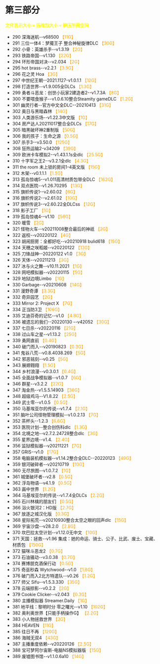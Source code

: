 # 第三部分
#### <font color=yellow>文件显示大小 = 压缩包大小 + 解压所需空间</font>
* 290	深海迷航--v68500 <font color=orange>【11G】</font><br> 
* 291	三位一体4：梦魇王子 整合神秘旋律DLC <font color=orange>【30G】</font><br>
* 292	小骨：英雄杀手--v1.3.19 <font color=orange>【2G】</font><br>
* 293	铁路帝国--v1.130 <font color=orange>【22G】</font><br>
* 294	环形帝国对决--v2.034 <font color=orange>【2G】</font><br>
* 295	hot brass--v2.2.1 <font color=orange>【3.5G】</font><br>
* 296	花之灵 Hoa <font color=orange>【3G】</font><br>
* 297	中世纪王朝--2021.1127-v1.0.1.1 <font color=orange>【12G】</font><br>
* 298	打造世界--v1.9.005全DLCs <font color=orange>【1.3G】</font><br>
* 299	勇者斗恶龙：创世小玩家2建造者2--v1.7.3A <font color=orange>【8G】</font><br>
* 300	不要喂食猴子--v1.0.6.10整合Steamity gameDLC <font color=orange>【1.2G】</font><br>
* 301	幽灵行者--官方中文全DLC--20210413 <font color=orange>【31G】</font><br>
* 302	奥日与黑暗森林 <font color=orange>【14G】</font><br>
* 303	人类游乐场--v1.22.3中文版 <font color=orange>【1G】</font><br>
* 304	房产达人20211017整合全DLCs <font color=orange>【17G】</font><br>
* 305	暗黑破坏神2重制版 <font color=orange>【50G】</font><br>
* 306	我的孩子：生命之源 <font color=orange>【0.5G】</font><br>
* 307	杀手3--v3.50.0 <font color=orange>【125G】</font><br>
* 308	狂热运输2-v34209 <font color=orange>【39G】</font><br>
* 309	欧洲卡车模拟2--v1.43.1.1s全dlc <font color=orange>【25.5G】</font><br>
* 310	十字军之王2--v3.2.1全dlc <font color=orange>【4.3G】</font><br>
* 311	the room 未上锁的房间1-4英文版 <font color=orange>【15G】</font><br>
* 312	木架--v0.1.1.1 <font color=orange>【1.5G】</font><br>
* 313	孤岛惊魂5--v1.011高清材质包带全DLC <font color=orange>【162G】</font><br>
* 314	双点医院--v1.26.70295 <font color=orange>【13G】</font><br>
* 315	旗帜传说1--v2.60.02 <font color=orange>【6G】</font><br>
* 316	旗帜传说2--v2.61.02 <font color=orange>【10G】</font><br>
* 317	旗帜传说3--v2.60.22全DLCss <font color=orange>【12G】</font><br>
* 318	影子工厂 <font color=orange>【1G】</font><br>
* 319	孤岛惊魂4--v1.10 <font color=orange>【56G】</font><br>
* 320	暖雪 <font color=orange>【2G】</font><br>
* 321	怪物火车--v20211008整合最后的神祇 <font color=orange>【2G】</font><br>
* 322	返校--v20220122 <font color=orange>【4G】</font><br>
* 323	胡闹厨房：全都好吃--v20210918 bulid618 <font color=orange>【15G】</font><br>
* 324	天穗之咲稻姬--v20220122 <font color=orange>【13G】</font><br>
* 325	刀锋战神--20220122 v1.0 <font color=orange>【3G】</font><br>
* 326	天体--v20211213 <font color=orange>【3G】</font><br>
* 327	冰与火之舞--v10.11.2021 <font color=orange>【1G】</font><br>
* 328   网吧模拟器--v20220115 <font color=orange>【5G】</font><br>
* 329   地狱边境Limbo <font color=orange>【1G】</font><br>
* 330   Garbage--v20210608 <font color=orange>【14G】</font><br>
* 331	漫野奇谭 <font color=orange>【3.3G】</font><br>
* 332	奇异园艺 <font color=orange>【2G】</font><br>
* 333	Mirror 2: Project X <font color=orange>【7G】</font><br>
* 334	正当防3卫 <font color=orange>【106G】</font><br>
* 335	艾迪芬奇的记忆--v1.0 <font color=orange>【4.8G】</font><br>
* 336	被遗忘的我们--20220130 --v42052 <font color=orange>【30G】</font><br>
* 337	七日杀--v20220116 <font color=orange>【21G】</font><br>
* 338	过山车之星--v1.13.2 <font color=orange>【25G】</font><br>
* 339	勇网直前 <font color=orange>【0.4G】</font><br>
* 340	破门而入--v20190823 <font color=orange>【0.3G】</font><br>
* 341	鬼谷八荒--v0.8.4038.269 <font color=orange>【5G】</font><br>
* 342	邪恶铭刻--v0.25 <font color=orange>【5G】</font><br>
* 343	展翅翱翔 <font color=orange>【1.5G】</font><br>
* 344	乡村浪漫--v0.3.0.1 <font color=orange>【0.4G】</font><br>
* 345	全面战争模拟器--v1.0.7 <font color=orange>【6G】</font><br>
* 346	群星--v3.2.2 <font color=orange>【22G】</font><br>
* 347	淘金热--v1.5.5.14903 <font color=orange>【36G】</font><br>
* 348	超级鸡马--V1.8.22 <font color=orange>【2.5G】</font><br>
* 349	武士零--v1.0.5 <font color=orange>【0.5G】</font><br>
* 350	马基埃亚尔的传说--v1.7.4 <font color=orange>【2.1G】</font><br>
* 351	脑叶公司怪物管理模拟--v1.0.2.13 <font color=orange>【7G】</font><br>
* 352	茶杯头--1.2.3 <font color=orange>【6.6G】</font><br>
* 353	医院计划--整合创伤科dlc <font color=orange>【1.3G】</font><br>
* 354	北境之地--v2.7.2.24728整合dlc <font color=orange>【3G】</font><br>
* 355	星界边境--v1.4. <font color=orange>【2.4G】</font><br>
* 356	监狱模拟器--v20211221 <font color=orange>【7G】</font><br>
* 357	GRIS--v1.0 <font color=orange>【17G】</font><br>
* 358	电脑装机模拟器--v1.14.2整合全DLC--20220123 <font color=orange>【49G】</font><br>
* 359	银河破碎者--v20210719 <font color=orange>【10G】</font><br>
* 360	无尽旅图--v1.0.7.2 <font color=orange>【1G】</font><br>
* 361	城堡破坏者--v2.8 <font color=orange>【0.5G】</font><br>
* 362	浮岛物语--v4.1.9 <font color=orange>【0.5G】</font><br>
* 363	画中世界 <font color=orange>【1.2G】</font><br>
* 364	马基埃亚尔的传说--v1.7.4全DLCs <font color=orange>【2.2G】</font><br>
* 365	石川林檎的朋友们 <font color=orange>【0.5G】</font><br>
* 366	浴火银河2：HD版 <font color=orange>【2.7G】</font><br>
* 367	放逐之城汉化版 <font color=orange>【0.3G】</font><br>
* 368	星际拓荒--v20210930整合太空之眼的回声dlc <font color=orange>【15G】</font><br>
* 369	宇宙沙盘--v28.2.0 <font color=orange>【2.8G】</font><br>
* 370	坎巴拉太空计划--v1.12.0无中文 <font color=orange>【10G】</font><br>
* 371	天国：拯救--v1.96 集成：她的命运、骑士、公子、比武、废土、宝藏、材质包 <font color=orange>【150G】</font><br>
* 372	猫咪斗恶龙2 <font color=orange>【0.7G】</font><br>
* 373	石油骚动--v3.0.38 <font color=orange>【0.7G】</font><br>
* 374	赛博朋克酒保行动 <font color=orange>【0.5G】</font><br>
* 375	奇巫秒森 Wytchwood--v1.0 <font color=orange>【1.8G】</font><br>
* 376	破门而入2北方特遣队--v0.26 <font color=orange>【1.2G】</font><br>
* 377	师父 Sifu--v1.5.3.330 <font color=orange>【35G】</font><br>
* 378	云端掠影--v0.2.2 <font color=orange>【2G】</font><br>
* 379	Cookie Clicker--v2.043 <font color=orange>【0.3G】</font><br>
* 380	主播模拟器 Streamer.Daily <font color=orange>【1G】</font><br>
* 381	地平线：黎明时分 零之曙光--v1.10 <font color=orange>【102G】</font><br>
* 382	奥利奥世界【只能手柄操作G】 <font color=orange>【2.2G】</font><br>
* 383	小人物拯救世界 <font color=orange>【2G】</font><br>
* 384	HEAVEN <font color=orange>【11G】</font><br>
* 385	往日不再 <font color=orange>【120G】</font><br>
* 386	海贼无双4 <font color=orange>【43G】</font><br>
* 387	主播重度依赖--v20220126 <font color=orange>【2.5G】</font><br>
* 388	宝可梦阿尔宙斯-电脑NS模拟器版 <font color=orange>【15G】</font><br>
* 389	废墟图书馆--v1.1.0.6a10 <font color=orange>【14G】</font>